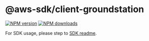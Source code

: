 # @aws-sdk/client-groundstation

[![NPM version](https://img.shields.io/npm/v/@aws-sdk/client-groundstation/rc.svg)](https://www.npmjs.com/package/@aws-sdk/client-groundstation)
[![NPM downloads](https://img.shields.io/npm/dm/@aws-sdk/client-groundstation.svg)](https://www.npmjs.com/package/@aws-sdk/client-groundstation)

For SDK usage, please step to [SDK readme](https://github.com/aws/aws-sdk-js-v3).
